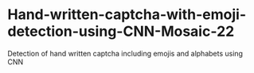 # Hand-written-captcha-with-emoji-detection-using-CNN-Mosaic-22
Detection of hand written captcha including emojis and alphabets using CNN
